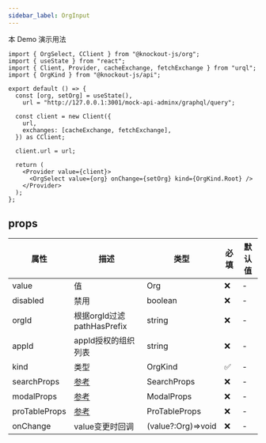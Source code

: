 ```yaml
---
sidebar_label: OrgInput
---
```


本 Demo 演示用法

```tsx preview
import { OrgSelect, CClient } from "@knockout-js/org";
import { useState } from "react";
import { Client, Provider, cacheExchange, fetchExchange } from "urql";
import { OrgKind } from "@knockout-js/api";

export default () => {
  const [org, setOrg] = useState(),
    url = "http://127.0.0.1:3001/mock-api-adminx/graphql/query";

  const client = new Client({
    url,
    exchanges: [cacheExchange, fetchExchange],
  }) as CClient;

  client.url = url;

  return (
    <Provider value={client}>
      <OrgSelect value={org} onChange={setOrg} kind={OrgKind.Root} />
    </Provider>
  );
};
```

## props

| 属性          | 描述                                                          | 类型               | 必填 | 默认值 |
| ------------- | ------------------------------------------------------------- | ------------------ | ---- | ------ |
| value         | 值                                                            | Org                | ❌   | -      |
| disabled      | 禁用                                                          | boolean            | ❌   | -      |
| orgId         | 根据orgId过滤pathHasPrefix                                    | string             | ❌   | -      |
| appId         | appId授权的组织列表                                           | string             | ❌   | -      |
| kind          | 类型                                                          | OrgKind            | ✅   | -      |
| searchProps   | [参考](https://ant.design/components/input-cn#api)            | SearchProps        | ❌   | -      |
| modalProps    | [参考](https://ant.design/components/modal-cn#api)            | ModalProps         | ❌   | -      |
| proTableProps | [参考](https://procomponents.ant.design/components/table#api) | ProTableProps      | ❌   | -      |
| onChange      | value变更时回调                                               | (value?:Org)=>void | ❌   | -      |

